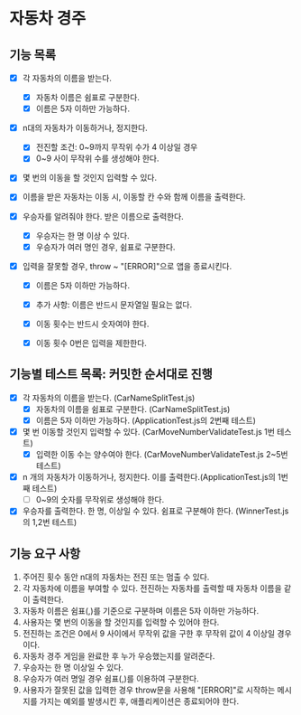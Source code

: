 # 자동차 경주

## 기능 목록
- [x] 각 자동차의 이름을 받는다.
    - [x] 자동차 이름은 쉼표로 구분한다.
    - [x] 이름은 5자 이하만 가능하다.

- [x] n대의 자동차가 이동하거나, 정지한다.
    - [x] 전진할 조건: 0~9까지 무작위 수가 4 이상일 경우
    - [x] 0~9 사이 무작위 수를 생성해야 한다.
 
- [x] 몇 번의 이동을 할 것인지 입력할 수 있다.

- [x] 이름을 받은 자동차는 이동 시, 이동할 칸 수와 함께 이름을 출력한다.

- [x] 우승자를 알려줘야 한다. 받은 이름으로 출력한다.
    - [x] 우승자는 한 명 이상 수 있다.
    - [x] 우승자가 여러 명인 경우, 쉼표로 구분한다.

- [x] 입력을 잘못할 경우, throw ~ "[ERROR]"으로 앱을    종료시킨다.
    - [x] 이름은 5자 이하만 가능하다.
    - [x] 추가 사항: 이름은 반드시 문자열일 필요는 없다.
    - [x] 이동 횟수는 반드시 숫자여야 한다.
    - [x] 이동 횟수 0번은 입력을 제한한다.


## 기능별 테스트 목록: 커밋한 순서대로 진행
- [x] 각 자동차의 이름을 받는다. (CarNameSplitTest.js)
    - [x] 자동차의 이름을 쉼표로 구분한다. (CarNameSplitTest.js)
    - [x] 이름은 5자 이하만 가능하다. (ApplicationTest.js의 2번째 테스트)

- [x] 몇 번 이동할 것인지 입력할 수 있다. (CarMoveNumberValidateTest.js 1번 테스트)
    - [x] 입력한 이동 수는 양수여야 한다. (CarMoveNumberValidateTest.js 2~5번 테스트)

- [x] n 개의 자동차가 이동하거나, 정지한다. 이를 출력한다.(ApplicationTest.js의 1번째 테스트)
    - [ ] 0~9의 숫자를 무작위로 생성해야 한다.

- [x] 우승자를 출력한다. 한 명, 이상일 수 있다. 쉼표로 구분해야 한다. (WinnerTest.js의 1,2번 테스트)

## 기능 요구 사항
1. 주어진 횟수 동안 n대의 자동차는 전진 또는 멈출 수 있다.
2. 각 자동차에 이름을 부여할 수 있다. 전진하는 자동차를 출력할 때 자동차 이름을 같이 출력한다.
3. 자동차 이름은 쉼표(,)를 기준으로 구분하며 이름은 5자 이하만 가능하다.
4. 사용자는 몇 번의 이동을 할 것인지를 입력할 수 있어야 한다.
5. 전진하는 조건은 0에서 9 사이에서 무작위 값을 구한 후 무작위 값이 4 이상일 경우이다.
6. 자동차 경주 게임을 완료한 후 누가 우승했는지를 알려준다.
7. 우승자는 한 명 이상일 수 있다.
8. 우승자가 여러 명일 경우 쉼표(,)를 이용하여 구분한다.
9. 사용자가 잘못된 값을 입력한 경우 throw문을 사용해 "[ERROR]"로 시작하는 메시지를 가지는 예외를 발생시킨 후, 애플리케이션은 종료되어야 한다.
